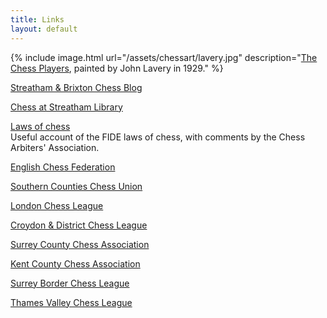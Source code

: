 ```yaml
---
title: Links
layout: default
---
```


{% include image.html url="/assets/chessart/lavery.jpg" description="[The Chess Players](http://streathambrixtonchess.blogspot.com/2008/10/chess-in-art-xx.html), painted by John Lavery in 1929." %}


[Streatham & Brixton Chess Blog](http://streathambrixtonchess.blogspot.com/)

[Chess at Streatham Library](https://sites.google.com/site/chessatstreathamlibrary/)

[Laws of chess](http://www.chessarbitersassociation.co.uk/FIDE_LAWS_OF_CHESS_2014_with_comments.pdf) <br/>
Useful account of the FIDE laws of chess, with comments by the Chess Arbiters' Association.

[English Chess Federation](http://www.englishchess.org.uk/)

[Southern Counties Chess Union](http://www.sccu.ndo.co.uk/)

[London Chess League](http://www.londonchess.com//)

[Croydon & District Chess League](http://www.croydonchessleague.org.uk/)

[Surrey County Chess Association](http://www.scca.co.uk/)

[Kent County Chess Association](http://www.kentchessca.plus.com/)

[Surrey Border Chess League](http://www.borderleague.org.uk/main.php)

[Thames Valley Chess League](http://www.thamesvalleychess.org/)
